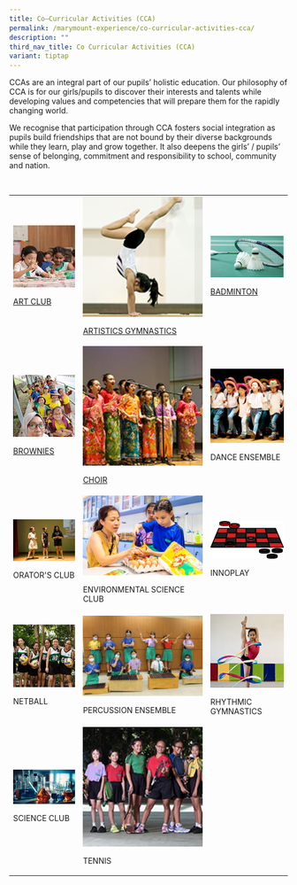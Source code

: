 ```yaml
---
title: Co–Curricular Activities (CCA)
permalink: /marymount-experience/co-curricular-activities-cca/
description: ""
third_nav_title: Co Curricular Activities (CCA)
variant: tiptap
---
```

<p>CCAs are an integral part of our pupils’ holistic education. Our philosophy
of CCA is for our girls/pupils to discover their interests and talents
while developing values and competencies that will prepare them for the
rapidly changing world.&nbsp;</p>
<p>We recognise that participation through CCA fosters social integration
as pupils build friendships that are not bound by their diverse backgrounds
while they learn, play and grow together. It also deepens the girls’ /
pupils’ sense of belonging, commitment and responsibility to school, community
and nation.</p>
<p>
<br>
</p>
<table style="minWidth: 75px">
<colgroup>
<col>
<col>
<col>
</colgroup>
<tbody>
<tr>
<td rowspan="1" colspan="1"><a class="isomer-image-wrapper" href="https://marymountconvent.moe.edu.sg/marymount-experience/co-curricular-activities-cca/art-club/"><img style="width: 100%" height="auto" width="100%" alt="c1" src="/images/cca1.jpg"></a>
<p><a href="https://marymountconvent.moe.edu.sg/marymount-experience/co-curricular-activities-cca/art-club/" rel="noopener nofollow" target="_blank">ART CLUB</a>
</p>
</td>
<td rowspan="1" colspan="1"><a class="isomer-image-wrapper" href="https://marymountconvent.moe.edu.sg/marymount-experience/co-curricular-activities-cca/artistic-gymnastics/"><img style="width: 100%" height="auto" width="100%" alt="cca2" src="/images/cca2.jpg"></a>
<p><a href="https://marymountconvent.moe.edu.sg/marymount-experience/co-curricular-activities-cca/artistic-gymnastics/" rel="noopener nofollow" target="_blank">ARTISTICS GYMNASTICS</a>
</p>
</td>
<td rowspan="1" colspan="1"><a class="isomer-image-wrapper" href="https://marymountconvent.moe.edu.sg/marymount-experience/co-curricular-activities-cca/badminton/"><img style="width: 100%" height="auto" width="100%" alt="cca3" src="/images/badminton.jpeg"></a>
<p><a href="https://marymountconvent.moe.edu.sg/marymount-experience/co-curricular-activities-cca/badminton/" rel="noopener nofollow" target="_blank">BADMINTON</a>
</p>
</td>
</tr>
<tr>
<td rowspan="1" colspan="1"><a class="isomer-image-wrapper" href="https://marymountconvent.moe.edu.sg/marymount-experience/co-curricular-activities-cca/brownies/"><img style="width: 100%" height="auto" width="100%" alt="cca3" src="/images/cca3.jpg"></a>
<p><a href="https://marymountconvent.moe.edu.sg/marymount-experience/co-curricular-activities-cca/brownies/" rel="noopener nofollow" target="_blank">BROWNIES</a>
</p>
</td>
<td rowspan="1" colspan="1"><a class="isomer-image-wrapper" href="https://marymountconvent.moe.edu.sg/marymount-experience/co-curricular-activities-cca/choir/"><img style="width: 100%" height="auto" width="100%" alt="cca4" src="/images/cca4.jpg"></a>
<p><a href="https://marymountconvent.moe.edu.sg/marymount-experience/co-curricular-activities-cca/choir/" rel="noopener nofollow" target="_blank">CHOIR</a>
</p>
</td>
<td rowspan="1" colspan="1">
<div class="isomer-image-wrapper">
<img style="width: 100%" height="auto" width="100%" alt="cca5" src="/images/cca5.jpg">
</div>
<p>DANCE ENSEMBLE</p>
</td>
</tr>
<tr>
<td rowspan="1" colspan="1"><a class="isomer-image-wrapper" href="/marymount-experience/co-curricular-activities-cca/orators-club/"><img style="width: 100%" height="auto" width="100%" alt="cca6" src="/images/cca6.jpg"></a>
<p>ORATOR'S CLUB</p>
</td>
<td rowspan="1" colspan="1">
<div class="isomer-image-wrapper">
<img style="width: 100%" height="auto" width="100%" alt="cca7" src="/images/Env3.jpeg">
</div>
<p>ENVIRONMENTAL SCIENCE CLUB</p>
</td>
<td rowspan="1" colspan="1">
<div class="isomer-image-wrapper">
<img style="width: 100%" height="auto" width="100%" alt="cca8" src="/images/innoplay.png">
</div>
<p>INNOPLAY</p>
</td>
</tr>
<tr>
<td rowspan="1" colspan="1">
<div class="isomer-image-wrapper">
<img style="width: 100%" height="auto" width="100%" alt="cca8" src="/images/cca8.jpg">
</div>
<p>NETBALL</p>
</td>
<td rowspan="1" colspan="1">
<div class="isomer-image-wrapper">
<img style="width: 100%" height="auto" width="100%" alt="cca9" src="/images/cca9.jpg">
</div>
<p>PERCUSSION ENSEMBLE</p>
</td>
<td rowspan="1" colspan="1">
<div class="isomer-image-wrapper">
<img style="width: 100%" height="auto" width="100%" alt="cca10" src="/images/cca10.jpg">
</div>
<p>RHYTHMIC GYMNASTICS</p>
</td>
</tr>
<tr>
<td rowspan="1" colspan="1">
<div class="isomer-image-wrapper">
<img style="width: 100%" height="auto" width="100%" alt="c1" src="/images/science.jpg">
</div>
<p>SCIENCE CLUB</p>
</td>
<td rowspan="1" colspan="1">
<div class="isomer-image-wrapper">
<img style="width: 100%" height="auto" width="100%" alt="cca11" src="/images/cca11.jpg">
</div>
<p>TENNIS</p>
</td>
<td rowspan="1" colspan="1">
<p></p>
</td>
</tr>
</tbody>
</table>
<p></p>